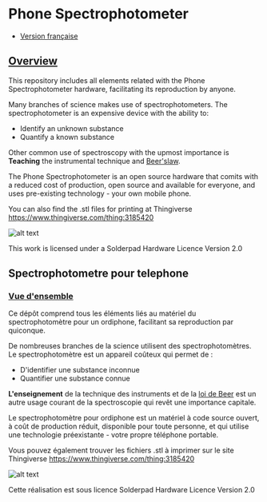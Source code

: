 # Phone Spectrophotometer

+ [Version française](#spectrophotometre-pour-telephone)

## <U> Overview </U>

This repository includes all elements related with the Phone Spectrophotometer hardware, facilitating its reproduction by anyone.

Many branches of science makes use of spectrophotometers.
The spectrophotometer is an expensive device with the ability to:
<ul>
  <li>Identify an unknown substance</li>
  <li>Quantify a known substance</li>
</ul>

Other common use of spectroscopy with the upmost importance is <b>Teaching</b> the instrumental technique and [Beer'slaw](https://en.wikipedia.org/wiki/Beer%E2%80%93Lambert_law).

The Phone Spectrophotometer is an open source hardware that comits with a reduced cost of production, open source and available for everyone, and uses pre-existing technology - your own mobile phone.

You can also find the .stl files for printing at Thingiverse https://www.thingiverse.com/thing:3185420


![alt text](https://github.com/VascoRibeiroPereira/phone-spectrophotometer/blob/master/images/Overview.jpg?raw=true)


This work is licensed under a Solderpad Hardware Licence Version 2.0

## Spectrophotometre pour telephone

### <U>Vue d'ensemble</U>

Ce dépôt comprend tous les éléments liés au matériel du spectrophotomètre pour un ordiphone, facilitant sa reproduction par quiconque.

De nombreuses branches de la science utilisent des spectrophotomètres. Le spectrophotomètre est un appareil coûteux qui permet de :

<ul>
    <li>D'identifier une substance inconnue</li>
    <li>Quantifier une substance connue</li>
</ul>

<b>L'enseignement</b> de la technique des instruments et de la [loi de Beer](https://fr.wikipedia.org/wiki/Loi_de_Beer-Lambert) est un autre usage courant de la spectroscopie qui revêt une importance capitale.

Le spectrophotomètre pour ordiphone est un matériel à code source ouvert, à coût de production réduit, disponible pour toute personne, et qui utilise une technologie préexistante - votre propre téléphone portable.

Vous pouvez également trouver les fichiers .stl à imprimer sur le site Thingiverse <https://www.thingiverse.com/thing:3185420>


![alt text](https://github.com/VascoRibeiroPereira/phone-spectrophotometer/blob/master/images/Overview.jpg?raw=true)



Cette réalisation est sous licence Solderpad Hardware Licence Version 2.0
